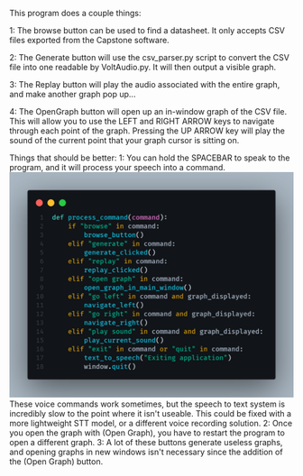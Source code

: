 This program does a couple things:

1: The browse button can be used to find a datasheet. It only accepts CSV files exported from
the Capstone software. 

2: The Generate button will use the csv_parser.py script to convert the CSV file into one readable by VoltAudio.py.
It will then output a visible graph.

3: The Replay button will play the audio associated with the entire graph, and make another graph pop up...

4: The OpenGraph button will open up an in-window graph of the CSV file. This will allow you to use the LEFT and RIGHT ARROW keys to navigate through each point of the graph. Pressing the UP ARROW key will play the sound of the current point that your graph cursor is sitting on.

Things that should be better:
1: You can hold the SPACEBAR to speak to the program, and it will process your speech into a command.
![alt text](image.png)
These voice commands work sometimes, but the speech to text system is incredibly slow to the point where it isn't useable. This could be fixed with a more lightweight STT model, or a different voice recording solution.
2: Once you open the graph with (Open Graph), you have to restart the program to open a different graph.
3: A lot of these buttons generate useless graphs, and opening graphs in new windows isn't necessary since the addition of the (Open Graph) button.